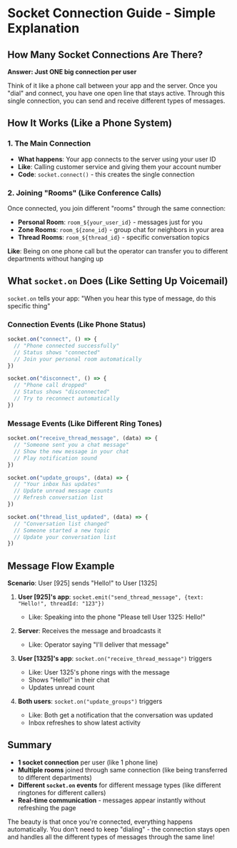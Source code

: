 # Socket Connection Guide - Simple Explanation

## How Many Socket Connections Are There?

**Answer: Just ONE big connection per user**

Think of it like a phone call between your app and the server. Once you "dial" and connect, you have one open line that stays active. Through this single connection, you can send and receive different types of messages.

## How It Works (Like a Phone System)

### 1. The Main Connection
- **What happens**: Your app connects to the server using your user ID
- **Like**: Calling customer service and giving them your account number
- **Code**: `socket.connect()` - this creates the single connection

### 2. Joining "Rooms" (Like Conference Calls)
Once connected, you join different "rooms" through the same connection:

- **Personal Room**: `room_${your_user_id}` - messages just for you
- **Zone Rooms**: `room_${zone_id}` - group chat for neighbors in your area  
- **Thread Rooms**: `room_${thread_id}` - specific conversation topics

**Like**: Being on one phone call but the operator can transfer you to different departments without hanging up

## What `socket.on` Does (Like Setting Up Voicemail)

`socket.on` tells your app: "When you hear this type of message, do this specific thing"

### Connection Events (Like Phone Status)
```javascript
socket.on("connect", () => {
  // "Phone connected successfully"
  // Status shows "connected" 
  // Join your personal room automatically
})

socket.on("disconnect", () => {
  // "Phone call dropped"
  // Status shows "disconnected"
  // Try to reconnect automatically
})
```

### Message Events (Like Different Ring Tones)
```javascript
socket.on("receive_thread_message", (data) => {
  // "Someone sent you a chat message"
  // Show the new message in your chat
  // Play notification sound
})

socket.on("update_groups", (data) => {
  // "Your inbox has updates"
  // Update unread message counts
  // Refresh conversation list
})

socket.on("thread_list_updated", (data) => {
  // "Conversation list changed"
  // Someone started a new topic
  // Update your conversation list
})
```

## Message Flow Example

**Scenario**: User [925] sends "Hello!" to User [1325]

1. **User [925]'s app**: `socket.emit("send_thread_message", {text: "Hello!", threadId: "123"})`
   - Like: Speaking into the phone "Please tell User 1325: Hello!"

2. **Server**: Receives the message and broadcasts it
   - Like: Operator saying "I'll deliver that message"

3. **User [1325]'s app**: `socket.on("receive_thread_message")` triggers
   - Like: User 1325's phone rings with the message
   - Shows "Hello!" in their chat
   - Updates unread count

4. **Both users**: `socket.on("update_groups")` triggers  
   - Like: Both get a notification that the conversation was updated
   - Inbox refreshes to show latest activity

## Summary

- **1 socket connection** per user (like 1 phone line)
- **Multiple rooms** joined through same connection (like being transferred to different departments)
- **Different `socket.on` events** for different message types (like different ringtones for different callers)
- **Real-time communication** - messages appear instantly without refreshing the page

The beauty is that once you're connected, everything happens automatically. You don't need to keep "dialing" - the connection stays open and handles all the different types of messages through the same line!